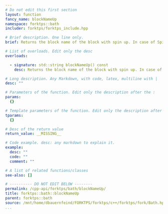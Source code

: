 ```yaml
---
# Do not edit this first section
layout: function
fancy_name: blockNameUp
namespace: forktps::bath
includer: forktps/forktps_include.hpp

# Brief description. One line only.
brief: Returns the block name of the block with spin up. In case of Spin-orbit coupling, returns "ud_0".

# List of overloads. Edit only the desc
overloads:

  - signature: std::string blockNameUp() const
    desc: Returns the block name of the block with spin up. In case of Spin-orbit coupling, returns "ud_0".

# Long description. Any Markdown, with code, latex, multiline with |
desc: ""

# Parameters of the function. Edit only the description after the :
params:
  {}

# Template parameters of the function. Edit only the description after the :
tparams:
  {}

# Desc of the return value
return_value: __MISSING__

# Code example. desc: any markdown to explain it.
example:
  desc: ""
  code: ""
  comment: ""

# A list of related functions/classes
see-also: []

# ---------- DO NOT EDIT BELOW --------
permalink: /cpp-api/forktps/bath/blockNameUp/
title: forktps::bath::blockNameUp
parent: forktps::bath
source: /mnt/home/dbauernfeind/FORKTPS/forktps/c++/forktps/fork/Bath.hpp
...
```


